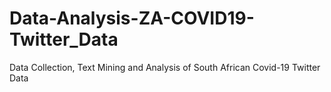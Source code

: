 # Data-Analysis-ZA-COVID19-Twitter_Data
Data Collection, Text Mining and Analysis of South African Covid-19 Twitter Data
